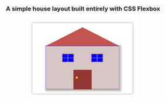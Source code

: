 <h3 align="center">A simple house layout built entirely with CSS Flexbox</h3>
<p align="center">
<img src="image.png" alt="screenshot" style="width: 60%; max-width: 500px;">
</p>
